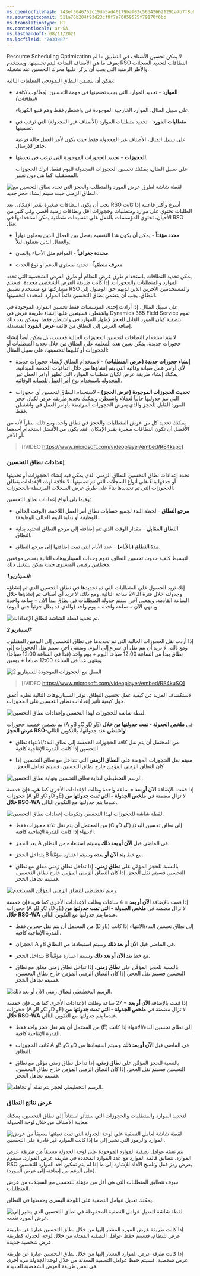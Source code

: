 ```yaml
---
ms.openlocfilehash: 743ef5046752c19da5ad40179baf02c563426621291a7b7f8b8c3232cad23cf1
ms.sourcegitcommit: 511a76b204f93d23cf9f7a70059525f79170f6bb
ms.translationtype: HT
ms.contentlocale: ar-SA
ms.lasthandoff: 08/11/2021
ms.locfileid: "7433987"
---
```

Resource Scheduling Optimization لا يمكن تحسين الأصناف في التطبيق ما لم يعرف ما هي الأصناف المتاحة ليتم تحسينها.
ويستخدم RSO النطاقات لتحديد السجلات والأطر الزمنية التي يجب أن يركز عليها محرك التحسين عند تشغيله.

يمكن أن يتضمن النطاق النموذجي المعلمات التالية:

-   **الموارد** - تحديد الموارد التي يجب تضمينها في مهمة التحسين. *(مطلوب لكافة النطاقات)*

    على سبيل المثال، الموارد الخارجية الموجودة في واشنطن فقط وهم فنيو الكهرباء.

-   **متطلبات المورد** - تحديد متطلبات الموارد (الأصناف غير المجدولة) التي ترغب في تضمينها.

    على سبيل المثال، الأصناف غير المجدولة فقط حيث يكون لأمر العمل حالة فرعية جاهز للإرسال.

-   **الحجوزات** - تحديد الحجوزات الموجودة التي ترغب في تحديثها.

    على سبيل المثال، يمكنك تحسين الحجوزات المجدولة لليوم فقط. اترك الحجوزات المستقبلية كما هي دون تغيير.

![لقطة شاشة لطرق عرض المورد والمتطلب والحجز التي تحدد نطاق التحسين مع النطاق الزمني حيث سيتم إنشاء حجز جديد.](../media/optimization-scope.png)

يجب أن تكون النطاقات صغيرة بقدر الإمكان. يعد RSO أسرع وأكثر فاعلية إذا كانت الطلبات تحتوي على موارد ومتطلبات وحجوزات أقل ونطاقات زمنية أقصر. وفي كثير من الأحيان، تحتوي المؤسسات بالفعل على تقسيمات منطقية يمكن استخدامها في RSO مثل:

-   **محدد مؤقتاً** - يمكن أن يكون هذا التقسيم يفصل بين العمال الذين يعملون نهاراً والعمال الذين يعملون ليلاً.

-   **محددة جغرافياً** - المواقع مثل الأحياء والمدن.

-   **معرف منطقياً** - تحديد مستوى الدعم أو نوع الحدث.

يمكن تحديد النطاقات باستخدام طرق عرض النظام أو طرق العرض الشخصية التي تحدد الموارد والمتطلبات والحجوزات. إذا كانت طريقة العرض الشخصي محددة، فستتم مشاركتها مع مستخدم تطبيق RSO والمستخدمين الآخرين الذين لديهم حق الوصول إلى النطاق. يجب أن يتضمن نطاق التحسين دائماً الموارد المحددة لتحسينها.

على سبيل المثال، إذا أرادت إحدى المؤسسات فقط تحسين الموارد الموجودة في واشنطن، فسيتعين عليها إنشاء طريقة عرض في Dynamics 365 Field Service تقوم بتصفية كيان المورد القابل للحجز لإظهار الموارد في واشنطن فقط. ويمكن بعد ذلك إضافة العرض إلى النطاق من قائمة **عرض المورد** المنسدلة.

لا يتم استخدام النطاقات لتحسين الحجوزات الحالية فحسب، بل يمكن أيضاً إنشاء حجوزات جديدة. يمكن تعيين هذه المعلمة على النطاق من خلال تحديد المتطلبات أو الحجوزات أو كليهما لتحسينها، على سبيل المثال:

-   **إنشاء حجوزات جديدة (عرض المتطلبات)** - لاستخدام النطاق لإنشاء حجوزات جديدة لأي أوامر عمل صيانة وقائية التي يتم إنشاؤها من خلال اتفاقيات الخدمة الميدانية. يمكنك إنشاء طريقة عرض لكيان متطلبات الموارد التي تُظهر أوامر العمل غير المجدولة باستخدام نوع أمر العمل للصيانة الوقائية.

-   **تحديث الحجوزات الموجودة (عرض الحجز)** - لاستخدام النطاق لتحسين أي حجوزات التي تتم جدولتها حالياً لعملاء واشنطن. ويمكنك تحديد طريقة عرض لكيان حجز المورد القابل للحجز والذي يعرض الحجوزات المرتبطة بأوامر العمل في واشنطن فقط.

يمكنك تحديد كل من عرض المتطلبات والحجز في نطاق واحد.
ومع ذلك، نظراً لأنه من الأفضل أن تكون النطاقات صغيرة بقدر الإمكان، فقد يكون من الأفضل استخدام أحدهما أو الآخر.

> [!VIDEO https://www.microsoft.com/videoplayer/embed/RE4kspc]

### <a name="optimization-range-settings"></a>إعدادات نطاق التحسين

تحدد إعدادات نطاق التحسين النطاق الزمني الذي يمكن فيه إنشاء الحجوزات أو تحديثها أو حذفها بناءً على أنواع السجلات التي تم تضمينها. لا علاقة لهذه الإعدادات بنطاق الحجوزات التي تم تحديدها بناءً على طرق عرض السجلات المرتبطة بالحجوزات.

وفيما يلي أنواع إعدادات نطاق التحسين:

-   **مرجع النطاق** - لحظة البدء لجميع حسابات نطاق أمر العمل اللاحقة. (الوقت الحالي للوظيفة أو بداية اليوم الحالي للوظيفة).

-   **النطاق المقابل** - مقدار الوقت الذي تتم إضافته إلى مرجع النطاق لتحديد بداية النطاق.

-   **مدة النطاق (بالأيام)** - عدد الأيام التي تمت إضافتها إلى مرجع النطاق.

لتبسيط كيفية حدوث تحسين النطاق، تقوم وحدات السيناريوهات التالية بفحص موقفين مختلفين رفيعي المستوى حيث يمكن تشغيل ذلك.

***السيناريو 1:***

إنك تريد الحصول على المتطلبات التي تم تحديدها في نطاق التحسين الذي تم إنشاؤه وجدولته خلال فترة الـ 24 ساعة التالية. ومع ذلك، لا تريد أي أصناف تم إنشاؤها خلال الساعة القادمة. وبمعنى آخر، ستتم جدولة المتطلبات في نطاق يبدأ الآن + ساعة واحدة وينتهي الآن + ساعة واحدة + يوم واحد (والذي قد يظل جزئياً حتى اليوم).

![تم تحديد لقطة الشاشة لنطاق الإعدادات.](../media/scenario-1.png)

***السيناريو 2:***

إذا أردت نقل الحجوزات الحالية التي تم تحديدها في نطاق التحسين إلى اليومين المقبلين. ومع ذلك، لا تريد أن يتم نقل أي شيء إلى اليوم. وبمعنى آخر، سيتم نقل الحجوزات إلى نطاق يبدأ من الساعة 12:00 صباحاً اليوم + يوم واحد (غداً في الساعة 12:00 صباحاً) وينتهي غداً في الساعة 12:00 صباحاً + يومين.

![العمل مع الحجوزات الموجودة للسيناريو 2](../media/scenario-2.png)

> [!VIDEO https://www.microsoft.com/videoplayer/embed/RE4kuSQ]

لاستكشاف المزيد عن كيفية عمل تحسين النطاق، توفر السيناريوهات التالية نظرة أعمق حول كيفية تأثير إعدادات نطاق التحسين على الحجوزات.

![لقطة شاشة للحجوزات لهذا التحسين وإعدادات نطاق التحسين.](../media/bookings.png)

تم تضمين خمسة حجوزات (A وB وC وD وE) في **ملخص الجدولة - تمت جدولتها من خلال عرض الحجز RSO-واشنطن** عند جدولتها، بالتكوين التالي:

-   من المحتمل أن يتم نقل كافة الحجوزات الخمسة إلى نطاق البدء/الانتهاء نطاق التحسين إذا كانت القدرة الإنتاجية كافية.

-   سيتم نقل الحجوزات المؤمنة على **‏‫النطاق الزمني** التي تتداخل مع نطاق التحسين. إذا كان النطاق الزمني المؤمن خارج نطاق التحسين، فسيتم تجاهل الحجز.

![الرسم التخطيطي لبداية نطاق التحسين ونهاية نطاق التحسين.](../media/time-range.png)

إذا قمت بالإضافة **الآن أو بعد** = ساعة واحدة وظلت الإعدادات الأخرى كما هي، فإن خمسة حجوزات (A وB وC وD وE) لا تزال مضمنة في **ملخص الجدولة - التي تمت جدولتها من خلال RSO-WA** عندما يتم جدولتها مع التكوين التالي.

![لقطة شاشة للحجوزات لهذا التحسين وتكوينات إعدادات نطاق التحسين.](../media/scheduling-summary.png)

-   من المحتمل أن يتم نقل ثلاثة حجوزات فقط (C وD وE) إلى نطاق تحسين البدء/الانتهاء إذا كانت القدرة الإنتاجية كافية.

-   يعد الحجز A في الماضي قبل **الآن أو بعد ذلك** وسيتم استبعاده من النطاق.

-   يتداخل الحجز B مع خط **بند الآن أو بعده** وسيتم اعتباره مؤمَّناً.

-   بالنسبة للحجز المؤمَّن على **نطاق زمني**، إذا تداخل نطاق زمني مغلق مع نطاق التحسين فسيتم نقل الحجز. إذا كان النطاق الزمني المؤمن خارج نطاق التحسين، فسيتم تجاهل الحجز.

![رسم تخطيطي للنطاق الزمني المؤمَّن المستخدم.](../media/booking-locked-time-range.png)

إذا قمت بالإضافة **الآن أو بعد** = 4 ساعات وظلت الإعدادات الأخرى كما هي، فإن خمسة حجوزات (A وB وC وD وE) لا تزال مضمنة في **ملخص الجدولة - التي تمت جدولتها من خلال RSO-WA** عندما يتم جدولتها مع التكوين التالي.

-   من المحتمل أن يتم نقل حجزين فقط (D وE) إلى نطاق تحسين البدء/الانتهاء إذا كانت القدرة الإنتاجية كافية.

-   الحجزان A وB في الماضي قبل **الآن أو بعد ذلك** وسيتم استبعادها من النطاق.

-   يتداخل الحجز B مع خط **بند الآن أو بعد ذلك** وسيتم اعتباره مؤمَّناً.

-   بالنسبة للحجز المؤمَّن على **نطاق زمني**، إذا تداخل نطاق زمني مغلق مع نطاق التحسين فسيتم نقل الحجز. إذا كان النطاق الزمني المؤمن خارج نطاق التحسين، فسيتم تجاهل الحجز.

![الرسم التخطيطي لنطاق زمني الآن أو بعد ذلك.](../media/now-after.png)

إذا قمت بالإضافة **الآن أو بعد** = 27 ساعة وظلت الإعدادات الأخرى كما هي، فإن خمسة حجوزات (A وB وC وD وE) لا تزال مضمنة في **ملخص الجدولة - التي تمت جدولتها من خلال RSO-WA** عندما يتم جدولتها مع التكوين التالي.

-   من المحتمل أن يتم نقل حجز واحد فقط (E) إلى نطاق تحسين البدء/الانتهاء إذا كانت القدرة الإنتاجية كافية.

-   كانت الحجوزات A وB وC وD في الماضي قبل **الآن أو بعد ذلك** وسيتم استبعادها من النطاق.

-   بالنسبة للحجز المؤمَّن على **نطاق زمني**، إذا تداخل نطاق زمني مؤمَّن مع نطاق التحسين فسيتم نقل الحجز. إذا كان النطاق الزمني المؤمن خارج نطاق التحسين، فسيتم تجاهل الحجز.

![الرسم التخطيطي لحجز يتم نقله أو تجاهله.](../media/booking-moved.png)

### <a name="viewing-scope-results"></a>عرض نتائج النطاق

لتحديد الموارد والمتطلبات والحجوزات التي ستتأثر استناداً إلى نطاق التحسين، يمكنك معاينة الأصناف من خلال لوحة الجدولة.

![لقطة شاشة لعامل التصفية على لوحة الجدولة التي تمت تعبئتها مسبقاً من عرض الموارد والرموز التي تشير إلى ما إذا كانت الموارد غير قادرة على التحسين.](../media/scope-results.png)

تتم تعبئة عوامل تصفية الموارد الموجودة على لوحة الجدولة مسبقاً من طريقة عرض الموارد. تتطابق قائمة الموارد مع عدد الموارد المحددة في طريقة عرض الموارد. سيقوم RSO بعرض رمز قفل وتلميح الأداة للإشارة إلى ما إذا لم يتم تمكين أحد الموارد للتحسين (على الرغم من إضافته إلى عرض المورد).

سوف تتطابق المتطلبات التي هي أقل من مؤهلة للتحسين مع السجلات من عرض المتطلبات.

يمكنك تعديل عوامل التصفية على اللوحة اليسرى وحفظها في النطاق.

![لقطة شاشة لتعديل عوامل التصفية المحفوظة في نطاق التحسين الذي يشير إلى عرض المورد نفسه.](../media/modified-filters.png)

إذا كانت طريقة عرض المورد المشار إليها من خلال نطاق التحسين عبارة عن طريقة عرض للنظام، فسيتم حفظ عوامل التصفية المعدلة من خلال لوحة الجدولة كطريقة عرض شخصية جديدة.

إذا كانت طرقة عرض الموارد المشار إليها من خلال نطاق التحسين عبارة عن طريقة عرض شخصية، فسيتم حفظ عوامل التصفية المعدلة من خلال لوحة الجدولة مرة أخرى في نفس طريقة العرض الشخصية الجديدة.
